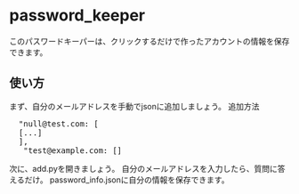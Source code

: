 # password_keeper
このパスワードキーパーは、クリックするだけで作ったアカウントの情報を保存できます。

## 使い方
まず、自分のメールアドレスを手動でjsonに追加しましょう。
追加方法
<pre>
  "null@test.com: [
  [...]
  ],
  _"test@example.com: []_
</pre>

次に、add.pyを開きましょう。
自分のメールアドレスを入力したら、質問に答えるだけ。
password_info.jsonに自分の情報を保存できます。


